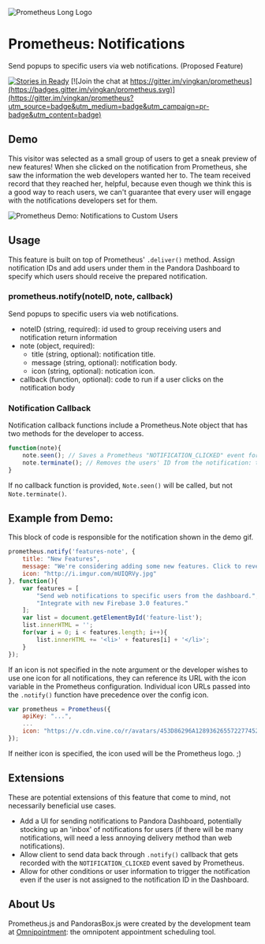 ![Prometheus Long Logo](http://vingkan.github.io/prometheus/img/long-logo.png)

# Prometheus: Notifications
Send popups to specific users via web notifications. (Proposed Feature)

[![Stories in Ready](https://badge.waffle.io/vingkan/prometheus.png?label=ready&title=Ready)](https://waffle.io/vingkan/prometheus) [![Join the chat at https://gitter.im/vingkan/prometheus](https://badges.gitter.im/vingkan/prometheus.svg)](https://gitter.im/vingkan/prometheus?utm_source=badge&utm_medium=badge&utm_campaign=pr-badge&utm_content=badge)

## Demo
This visitor was selected as a small group of users to get a sneak preview of new features! When she clicked on the notification from Prometheus, she saw the information the web developers wanted her to. The team received record that they reached her, helpful, because even though we think this is a good way to reach users, we can't guarantee that every user will engage with the notifications developers set for them.

![Prometheus Demo: Notifications to Custom Users](http://g.recordit.co/19KT68G0NX.gif)

## Usage
This feature is built on top of Prometheus' `.deliver()` method. Assign notification IDs and add users under them in the Pandora Dashboard to specify which users should receive the prepared notification.

### prometheus.notify(noteID, note, callback)
Send popups to specific users via web notifications.
+ noteID (string, required): id used to group receiving users and notification return information
+ note (object, required): 
	+ title (string, optional): notification title.
	+ message (string, optional): notification body.
	+ icon (string, optional): notication icon.
+ callback (function, optional): code to run if a user clicks on the notification body

### Notification Callback
Notification callback functions include a Prometheus.Note object that has two methods for the developer to access.
```javascript
function(note){
	note.seen(); // Saves a Prometheus "NOTIFICATION_CLICKED" event for the user.
	note.terminate(); // Removes the users' ID from the notification: they will not receive this notification unless it is reassigned to them from the dashboard.
}

```
If no callback function is provided, `Note.seen()` will be called, but not `Note.terminate()`.

## Example from Demo:
This block of code is responsible for the notification shown in the demo gif.

```javascript
prometheus.notify('features-note', {
	title: "New Features",
	message: "We're considering adding some new features. Click to reveal them.",
	icon: "http://i.imgur.com/mUIQRVy.jpg"
}, function(){
	var features = [
		"Send web notifications to specific users from the dashboard.",
		"Integrate with new Firebase 3.0 features."
	];
	var list = document.getElementById('feature-list');
	list.innerHTML = '';
	for(var i = 0; i < features.length; i++){
		list.innerHTML += '<li>' + features[i] + '</li>';
	}
});

```
If an icon is not specified in the note argument or the developer wishes to use one icon for all notifications, they can reference its URL with the icon variable in the Prometheus configuration. Individual icon URLs passed into the `.notify()` function have precedence over the config icon.
```javascript
var prometheus = Prometheus({
	apiKey: "...",
	...
	icon: "https://v.cdn.vine.co/r/avatars/453D86296A1289362655722774528_4dd5b70336c.5.0.jpg"
});
```
If neither icon is specified, the icon used will be the Prometheus logo. ;)

## Extensions
These are potential extensions of this feature that come to mind, not necessarily beneficial use cases.
+ Add a UI for sending notifications to Pandora Dashboard, potentially stocking up an 'inbox' of notifications for users (if there will be many notifications, will need a less annoying delivery method than web notifications).
+ Allow client to send data back through `.notify()` callback that gets recorded with the `NOTIFICATION_CLICKED` event saved by Prometheus.
+ Allow for other conditions or user information to trigger the notification even if the user is not assigned to the notification ID in the Dashboard.

## About Us
Prometheus.js and PandorasBox.js were created by the development team at [Omnipointment](https://www.omnipointment.com/): the omnipotent appointment scheduling tool.
